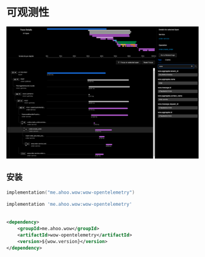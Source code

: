 # 可观测性

![可观测性](../.vuepress/public/images/observability/observability.png)

## 安装

<CodeGroup>
  <CodeGroupItem title="Gradle(Kotlin)" active>

```kotlin
implementation("me.ahoo.wow:wow-opentelemetry")
```

  </CodeGroupItem>
  <CodeGroupItem title="Gradle(Groovy)">

```groovy
implementation 'me.ahoo.wow:wow-opentelemetry'
```

  </CodeGroupItem>
  <CodeGroupItem title="Maven">

```xml

<dependency>
    <groupId>me.ahoo.wow</groupId>
    <artifactId>wow-opentelemetry</artifactId>
    <version>${wow.version}</version>
</dependency>
```
  </CodeGroupItem>
</CodeGroup>
